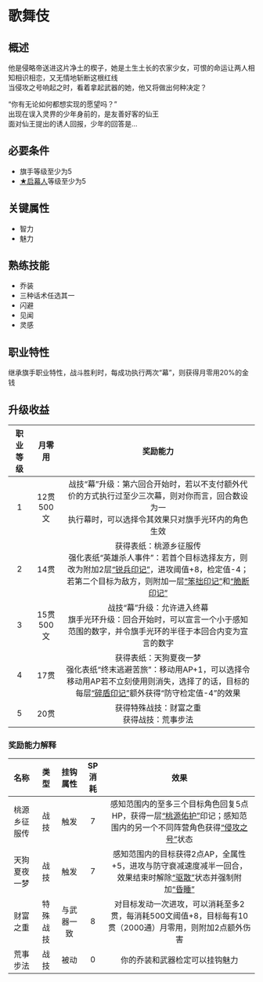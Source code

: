 # 歌舞伎

## 概述

他是侵略帝送进这片净土的楔子，她是土生土长的农家少女，可恨的命运让两人相知相识相恋，又无情地斩断这根红线<br>当侵攻之号响起之时，看着拿起武器的她，他又将做出何种决定？

“你有无论如何都想实现的愿望吗？”<br>出现在误入灵界的少年身前的，是友善好客的仙王<br>面对仙王提出的诱人回报，少年的回答是…

## 必要条件

* 旗手等级至少为5
* <a href="../1-Mokuhasha" target="_blank">★启幕人</a>等级至少为5

## 关键属性

* 智力
* 魅力

## 熟练技能

* 乔装
* 三种话术任选其一
* 闪避
* 见闻
* 灵感

## 职业特性

继承旗手职业特性，战斗胜利时，每成功执行两次“幕”，则获得月零用20%的金钱

## 升级收益

职业等级|月零用|奖励能力
:--:|:--:|:--:
1|12贯500文|战技“幕”升级：第六回合开始时，若以不支付额外代价的方式执行过至少三次幕，则对你而言，回合数设为一<br>执行幕时，可以选择令其效果只对旗手光环内的角色生效
2|14贯|获得表纸：桃源乡征服传<br>强化表纸“英雄杀人事件”：若首个目标选择友方，则改为附加2层<a href="../../../../status/mark/#锐兵印记" target="_blank">“锐兵印记”</a>，进攻阈值+8，检定值-4；若第二个目标为敌方，则附加一层<a href="../../../../status/mark/#笨拙印记" target="_blank">“笨拙印记”</a>和<a href="../../../../status/mark/#脆断印记" target="_blank">“脆断印记”</a>
3|15贯500文	|战技“幕”升级：允许进入终幕<br>旗手光环升级：回合开始时，可以宣言一个小于感知范围的数字，并令旗手光环的半径于本回合内变为宣言的数字
4|17贯|获得表纸：天狗夏夜一梦<br>强化表纸“终末逃避苦旅”：移动用AP+1，可以选择令移动用AP若不立刻使用则消失，选择了的话，目标的每层<a href="../../../../status/mark/#碎盾印记" target="_blank">“碎盾印记”</a>额外获得“防守检定值-4”的效果
5|20贯|获得特殊战技：财富之重<br>获得战技：荒事步法

### 奖励能力解释

名称|类型|挂钩属性|SP消耗|效果
:--:|:--:|:--:|:--:|:--:
桃源乡征服传|战技|触发|7|感知范围内的至多三个目标角色回复5点HP，获得一层<a href="../../../../status/mark/#桃源佑护" target="_blank">“桃源佑护”</a>印记；感知范围内的另一个不同阵营角色获得<a href="../../../../status/normal/#侵攻之号" target="_blank">“侵攻之号”</a>状态
天狗夏夜一梦|战技|触发|7|感知范围内的目标获得2点AP，全属性+5，进攻与防守衰减速度减半一回合，效果结束时解除<a href="../../../../status/normal/#驱散" target="_blank">“驱散”</a>状态并强制附加<a href="../../../../status/normal/#昏睡" target="_blank">“昏睡”</a>
财富之重|特殊战技|与武器一致|8|对目标发动一次进攻，可以消耗至多2贯，每消耗500文阈值+8，目标每有10贯（2000通）月零用，则附加2点额外伤害
荒事步法|战技|被动|0|你的乔装和武器检定可以挂钩魅力